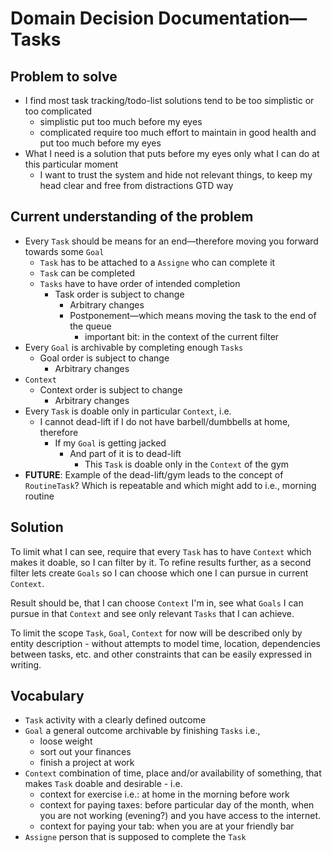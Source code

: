 # Domain Decision Documentation—Tasks

## Problem to solve

* I find most task tracking/todo-list solutions tend to be too simplistic or too complicated
    * simplistic put too much before my eyes
    * complicated require too much effort to maintain in good health and put too much before my eyes
* What I need is a solution that puts before my eyes only what I can do at this particular moment
    * I want to trust the system and hide not relevant things, to keep my head clear and free from distractions GTD way

## Current understanding of the problem

* Every `Task` should be means for an end—therefore moving you forward towards some `Goal`
    * `Task` has to be attached to a `Assigne` who can complete it
    * `Task` can be completed
    * `Tasks` have to have order of intended completion
        * Task order is subject to change
            * Arbitrary changes
            * Postponement—which means moving the task to the end of the queue
                * important bit: in the context of the current filter
* Every `Goal` is archivable by completing enough `Tasks`
    * Goal order is subject to change
        * Arbitrary changes
* `Context`
    * Context order is subject to change
        * Arbitrary changes
* Every `Task` is doable only in particular `Context`, i.e.
    * I cannot dead-lift if I do not have barbell/dumbbells at home, therefore
        * If my `Goal` is getting jacked
            * And part of it is to dead-lift
                * This `Task` is doable only in the `Context` of the gym
* **FUTURE**: Example of the dead-lift/gym leads to the concept of `RoutineTask`? Which is repeatable and which might
  add to i.e., morning routine

## Solution

To limit what I can see, require that every `Task` has to have `Context` which makes it doable, so I can filter by it.
To refine results further, as a second filter lets create `Goals` so I can choose which one I can pursue in current
`Context`.

Result should be, that I can choose `Context` I'm in, see what `Goals` I can pursue in that `Context` and see only
relevant `Tasks` that I can achieve.

To limit the scope `Task`, `Goal`, `Context` for now will be described only by entity description - without attempts to
model time, location, dependencies between tasks, etc. and other constraints that can be easily expressed in writing.

## Vocabulary

* `Task` activity with a clearly defined outcome
* `Goal` a general outcome archivable by finishing `Tasks` i.e.,
    * loose weight
    * sort out your finances
    * finish a project at work
* `Context` combination of time, place and/or availability of something, that makes `Task` doable and desirable - i.e.
    * context for exercise i.e.: at home in the morning before work
    * context for paying taxes: before particular day of the month, when you are not working (evening?) and you have
      access to the internet.
    * context for paying your tab: when you are at your friendly bar
* `Assigne` person that is supposed to complete the `Task`